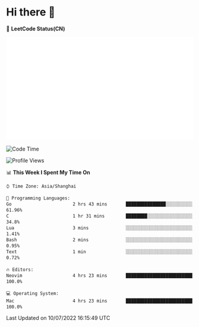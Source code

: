 # Hi there 👋

📝 **LeetCode Status(CN)**

![wsmbsbbz's LeetCode status](https://github.com/wsmbsbbz/wsmbsbbz/blob/main/status.svg)

<!--
**wsmbsbbz/wsmbsbbz** is a ✨ _special_ ✨ repository because its `README.md` (this file) appears on your GitHub profile.

Here are some ideas to get you started:

- 🔭 I’m currently working on ...
- 🌱 I’m currently learning ...
- 👯 I’m looking to collaborate on ...
- 🤔 I’m looking for help with ...
- 💬 Ask me about ...
- 📫 How to reach me: ...
- 😄 Pronouns: ...
- ⚡ Fun fact: ...
-->
<!--START_SECTION:waka-->
![Code Time](http://img.shields.io/badge/Code%20Time-0%20secs-blue)

![Profile Views](http://img.shields.io/badge/Profile%20Views-2-blue)

📊 **This Week I Spent My Time On** 

```text
⌚︎ Time Zone: Asia/Shanghai

💬 Programming Languages: 
Go                       2 hrs 43 mins       ███████████████░░░░░░░░░░   61.96% 
C                        1 hr 31 mins        ████████░░░░░░░░░░░░░░░░░   34.8% 
Lua                      3 mins              ░░░░░░░░░░░░░░░░░░░░░░░░░   1.41% 
Bash                     2 mins              ░░░░░░░░░░░░░░░░░░░░░░░░░   0.95% 
Text                     1 min               ░░░░░░░░░░░░░░░░░░░░░░░░░   0.72%

🔥 Editors: 
Neovim                   4 hrs 23 mins       █████████████████████████   100.0%

💻 Operating System: 
Mac                      4 hrs 23 mins       █████████████████████████   100.0%

```


 Last Updated on 10/07/2022 16:15:49 UTC
<!--END_SECTION:waka-->
